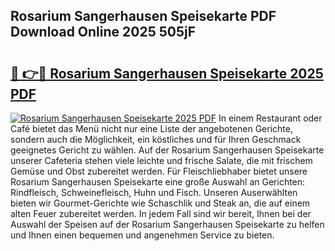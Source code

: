 ## Rosarium Sangerhausen Speisekarte PDF Download Online 2025 505jF

# <h2><a href="http://gcc675.nevu.top/?p=Rosarium+Sangerhausen+Speisekarte">🔗 👉🔴 Rosarium Sangerhausen Speisekarte 2025 PDF</a></h2>

[![Rosarium Sangerhausen Speisekarte 2025 PDF](https://i.imgur.com/dBaPXMq.png)](http://gcc675.nevu.top/?p=Rosarium+Sangerhausen+Speisekarte)
In einem Restaurant oder Café bietet das Menü nicht nur eine Liste der angebotenen Gerichte, sondern auch die Möglichkeit, ein köstliches und für Ihren Geschmack geeignetes Gericht zu wählen. Auf der Rosarium Sangerhausen Speisekarte unserer Cafeteria stehen viele leichte und frische Salate, die mit frischem Gemüse und Obst zubereitet werden. Für Fleischliebhaber bietet unsere Rosarium Sangerhausen Speisekarte eine große Auswahl an Gerichten: Rindfleisch, Schweinefleisch, Huhn und Fisch. Unseren Auserwählten bieten wir Gourmet-Gerichte wie Schaschlik und Steak an, die auf einem alten Feuer zubereitet werden. In jedem Fall sind wir bereit, Ihnen bei der Auswahl der Speisen auf der Rosarium Sangerhausen Speisekarte zu helfen und Ihnen einen bequemen und angenehmen Service zu bieten.
